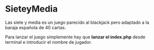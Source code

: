 # SieteyMedia
Las siete y media es un juego parecido al blackjack pero adaptado a la baraja española de 40 cartas.

Para lanzar el juego simplemente hay que **lanzar el index.php** desde terminal e introducir el nombre de jugador.
